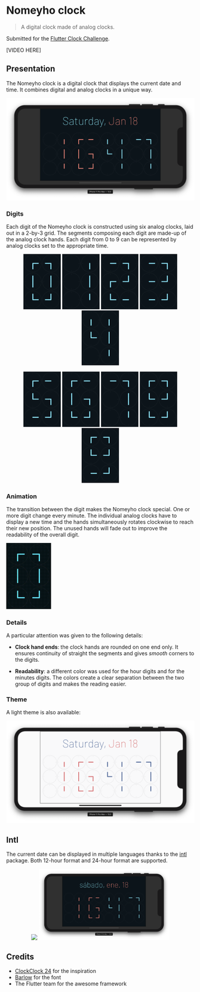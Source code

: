# Nomeyho clock
> A digital clock made of analog clocks.

Submitted for the [Flutter Clock Challenge](https://flutter.dev/clock).

[VIDEO HERE]

## Presentation
The Nomeyho clock is a digital clock that displays the current date and time.
It combines digital and analog clocks in a unique way.
<p align="center">
    <img src='screenshots/dark_theme.png' width='600'>
</p>

### Digits
Each digit of the Nomeyho clock is constructed using six analog clocks, laid out in a 2-by-3 grid.
The segments composing each digit are made-up of the analog clock hands.
Each digit from 0 to 9 can be represented by analog clocks set to the appropriate time.

<p align="center">
    <img src='screenshots/0.png' width='100'>
    <img src='screenshots/1.png' width='100'>
    <img src='screenshots/2.png' width='100'>
    <img src='screenshots/3.png' width='100'>
    <img src='screenshots/4.png' width='100'>
</p>
<p align="center">
    <img src='screenshots/5.png' width='100'>
    <img src='screenshots/6.png' width='100'>
    <img src='screenshots/7.png' width='100'>
    <img src='screenshots/8.png' width='100'>
    <img src='screenshots/9.png' width='100'>
</p>

### Animation
The transition between the digit makes the Nomeyho clock special. One or more digit change every minute.
The individual analog clocks have to display a new time and the hands simultaneously rotates clockwise to
reach their new position. The unused hands will fade out to improve the readability of the overall digit.

<img src='screenshots/animation.gif' width='120'>

### Details
A particular attention was given to the following details:
* **Clock hand ends**: the clock hands are rounded on one end only. It ensures continuity of straight
the segments and gives *smooth* corners to the digits.

* **Readability**: a different color was used for the hour digits and for the minutes digits.
The colors create a clear separation between the two group of digits and makes the reading easier.

### Theme
A light theme is also available:

<p align="center">
    <img src='screenshots/light_theme.png' width='600'>
</p>

## Intl
The current date can be displayed in multiple languages thanks to
the [intl](https://pub.dev/packages/intl) package. Both 12-hour format and 24-hour format are supported.

<p align="center">
    <img src='screenshots/french.png' width='350'>
    <img src='screenshots/spanish.png' width='350'>
</p>

## Credits
* [ClockClock 24](https://clockclock.com/) for the inspiration
* [Barlow](https://fonts.google.com/specimen/Barlow) for the font
* The Flutter team for the awesome framework
